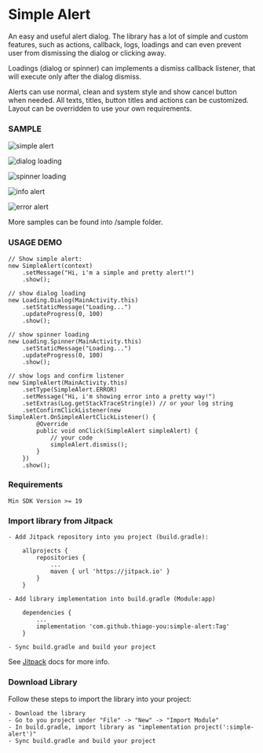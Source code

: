 # Simple Alert
An easy and useful alert dialog. The library has a lot of simple and custom features, such as actions, callback, logs, loadings and can even prevent user from dismissing the dialog or clicking away.

Loadings (dialog or spinner) can implements a dismiss callback listener, that will execute only after the dialog dismiss.

Alerts can use normal, clean and system style and show cancel button when needed. All texts, titles, button titles and actions can be customized. Layout can be overridden to use your own requirements.

### SAMPLE
![simple alert](sample/alert-1.jpg?raw=true "Simple Alert")

![dialog loading](sample/alert-2.jpg?raw=true "Dialog Loading")

![spinner loading](sample/alert-6.jpg?raw=true "Spinner Loading")

![info alert](sample/alert-5.jpg?raw=true "Info Alert")

![error alert](sample/alert-7.jpg?raw=true "Error Alert")

More samples can be found into /sample folder.

### USAGE DEMO
    // Show simple alert:
    new SimpleAlert(context)
        .setMessage("Hi, i'm a simple and pretty alert!")
        .show();

    // show dialog loading
    new Loading.Dialog(MainActivity.this)
        .setStaticMessage("Loading...")
        .updateProgress(0, 100)
        .show();

    // show spinner loading
    new Loading.Spinner(MainActivity.this)
        .setStaticMessage("Loading...")
        .updateProgress(0, 100)
        .show();

    // show logs and confirm listener
    new SimpleAlert(MainActivity.this)
        .setType(SimpleAlert.ERROR)
        .setMessage("Hi, i'm showing error into a pretty way!")
        .setExtras(Log.getStackTraceString(e)) // or your log string
        .setConfirmClickListener(new SimpleAlert.OnSimpleAlertClickListener() {
            @Override
            public void onClick(SimpleAlert simpleAlert) {
                // your code
                simpleAlert.dismiss();
            }
        })
        .show();

### Requirements
    Min SDK Version >= 19

### Import library from Jitpack
    - Add Jitpack repository into you project (build.gradle):

        allprojects {
            repositories {
                ...
                maven { url 'https://jitpack.io' }
            }
        }

    - Add library implementation into build.gradle (Module:app)

        dependencies {
            ...
            implementation 'com.github.thiago-you:simple-alert:Tag'
        }

    - Sync build.gradle and build your project

See [Jitpack](https://jitpack.io/docs/) docs for more info.

### Download Library
Follow these steps to import the library into your project:

    - Download the library
    - Go to you project under "File" -> "New" -> "Import Module"
    - In build.gradle, import library as "implementation project(':simple-alert')"
    - Sync build.gradle and build your project